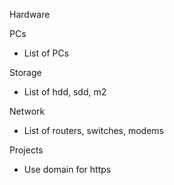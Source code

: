 
Hardware

PCs
- List of PCs

Storage
- List of hdd, sdd, m2

Network
- List of routers, switches, modems

Projects
- Use domain for https 

